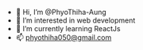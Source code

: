 - 👋 Hi, I’m @PhyoThiha-Aung
- 👀 I’m interested in web development
- 🌱 I’m currently learning ReactJs
- 📫 phyothiha050@gmail.com
